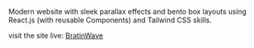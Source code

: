 Modern website with sleek parallax effects and bento box layouts using React.js (with reusable Components) and Tailwind CSS skills.


visit the site live: [BratinWave](https://brainwave003-react-app.netlify.app/)


